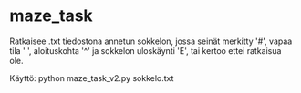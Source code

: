 # maze_task

Ratkaisee .txt tiedostona annetun sokkelon, jossa seinät merkitty '#', vapaa tila ' ', aloituskohta '^' ja sokkelon uloskäynti 'E', tai kertoo ettei ratkaisua ole.

Käyttö: python maze_task_v2.py sokkelo.txt
